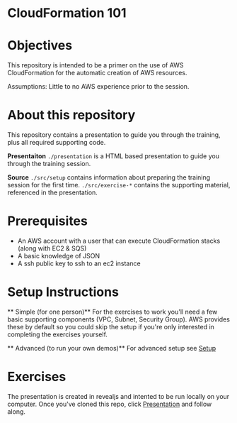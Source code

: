 CloudFormation 101
==================

# Objectives

This repository is intended to be a primer on the use of AWS CloudFormation for the automatic creation of AWS resources.

Assumptions: Little to no AWS experience prior to the session.

# About this repository

This repository contains a presentation to guide you through the training, plus all required supporting code.

**Presentaiton**
`./presentation` is a HTML based presentation to guide you through the training session.

**Source**
`./src/setup` contains information about preparing the training session for the first time.
`./src/exercise-*` contains the supporting material, referenced in the presentation.

# Prerequisites

* An AWS account with a user that can execute CloudFormation stacks (along with EC2 & SQS)
* A basic knowledge of JSON
* A ssh public key to ssh to an ec2 instance

# Setup Instructions

** Simple (for one person)**
For the exercises to work you'll need a few basic supporting components (VPC, Subnet, Security Group). AWS provides these by default so you could skip the setup if you're only interested in completing the exercises yourself.

** Advanced (to run your own demos)**
For advanced setup see [Setup](aws-cloudformation-101/src/setup/README.md)

# Exercises

The presentation is created in revealjs and intented to be run locally on your computer. Once you've cloned this repo, click [Presentation](aws-cloudformation-101/presentation/index.html) and follow along.
